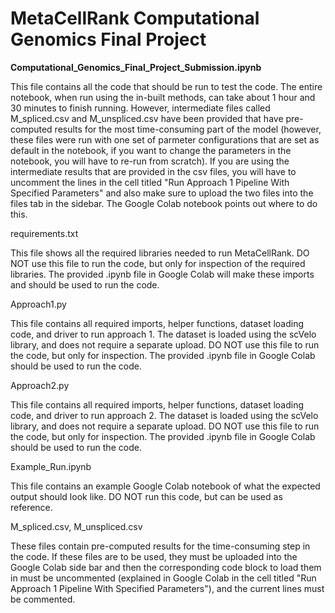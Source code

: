 # MetaCellRank Computational Genomics Final Project

**Computational_Genomics_Final_Project_Submission.ipynb**

This file contains all the code that should be run to test the code. The entire notebook, when run using the in-built methods, can take about 1 hour and 30 minutes to finish running. However, intermediate files called M_spliced.csv and M_unspliced.csv have been provided that have pre-computed results for the most time-consuming part of the model (however, these files were run with one set of parmeter configurations that are set as default in the notebook, if you want to change the parameters in the notebook, you will have to re-run from scratch). If you are using the intermediate results that are provided in the csv files, you will have to uncomment the lines in the cell titled "Run Approach 1 Pipeline With Specified Parameters" and also make sure to upload the two files into the files tab in the sidebar. The Google Colab notebook points out where to do this. 


requirements.txt

This file shows all the required libraries needed to run MetaCellRank. DO NOT use this file to run the code, but only for inspection of the required libraries. The provided  .ipynb file in Google Colab will make these imports and should be used to run the code. 

Approach1.py

This file contains all required imports, helper functions, dataset loading code, and driver to run approach 1. The dataset is loaded using the scVelo library, and does not require a separate upload. DO NOT use this file to run the code, but only for inspection. The provided .ipynb file in Google Colab should be used to run the code.

Approach2.py

This file contains all required imports, helper functions, dataset loading code, and driver to run approach 2. The dataset is loaded using the scVelo library, and does not require a separate upload. DO NOT use this file to run the code, but only for inspection. The provided .ipynb file in Google Colab should be used to run the code.

Example_Run.ipynb

This file contains an example Google Colab notebook of what the expected output should look like. DO NOT run this code, but can be used as reference.

M_spliced.csv, M_unspliced.csv

These files contain pre-computed results for the time-consuming step in the code. If these files are to be used, they must be uploaded into the Google Colab side bar and then the corresponding code block to load them in must be uncommented (explained in Google Colab in the cell titled "Run Approach 1 Pipeline With Specified Parameters"), and the current lines must be commented. 
